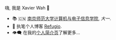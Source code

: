 嗨, 我是 Xavier Wah 👋

- 📚 🇨🇳 [南京师范大学](https://www.nnu.edu.cn/)[计算机与电子信息学院](http://ceai.njnu.edu.cn/), _大一_. 
- 📝 执笔个人博客 [Refugio](https://xv1r.cn/). 
- 👁‍🗨 在我的[个人简介页](https://i.xv1r.cn/)了解更多...
